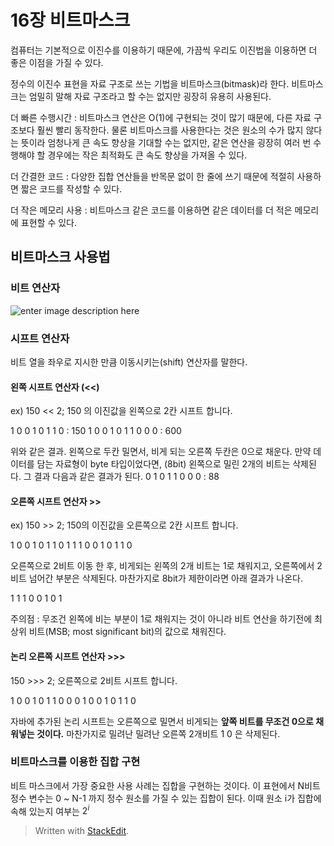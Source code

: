 # 16장 비트마스크

컴퓨터는 기본적으로 이진수를 이용하기 때문에, 가끔씩 우리도 이진법을 이용하면  더 좋은 이점을 가질 수 있다. 

정수의 이진수 표현을 자료 구조로 쓰는 기법을 비트마스크(bitmask)라 한다. 비트마스크는 엄밀히 말해 자료 구조라고 할 수는 없지만 굉장히 유용히 사용된다. 

더 빠른 수행시간
: 비트마스크 연산은 O(1)에 구현되는 것이 많기 때문에, 다른 자료 구조보다 훨씬 빨리 동작한다. 물론 비트마스크를 사용한다는 것은 원소의 수가 많지 않다는 뜻이라 엄청나게 큰 속도 향상을 기대할 수는 없지만, 같은 연산을 굉장히 여러 번 수행해야 할 경우에는 작은 최적화도 큰 속도 향상을 가져올 수 있다.

더 간결한 코드 
: 다양한 집합 연산들을 반목문 없이 한 줄에 쓰기 때문에 적절히 사용하면 짧은 코드를 작성할 수 있다. 

더 작은 메모리 사용
: 비트마스크 같은 코드를 이용하면 같은 데이터를 더 적은 메모리에 표현할 수 있다. 


## 비트마스크 사용법

### 비트 연산자

![enter image description here](https://lh3.googleusercontent.com/proxy/q2jrYrA9rjj-TgLZeL6RMbq9RGKuo1E_ws3N_K1GO6iJP4iW40e5wrmiafZWGmNkuZ4KJfA9n5vRQaWl9tuXO1VEXPLr-C-V72qPgVmrAOQhpzBJ7Wf9cawRZxDziEc0a9yaqqyjtD8bDUBfOwzk3IRxew)

### 시프트 연산자

비트 열을 좌우로 지시한 만큼 이동시키는(shift) 연산자를 말한다.

#### 왼쪽 시프트 연산자 (<<)

ex) 150 << 2; 150 의 이진값을 왼쪽으로 2칸 시프트 합니다.

1 0 0 1 0 1 1 0 : 150
1 0 0 1 0 1 1 0 0 0 : 600

위와 같은 결과. 왼쪽으로 두칸 밀면서, 비게 되는 오른쪽 두칸은 0으로 채운다.
만약 데이터를 담는 자료형이 byte 타입이었다면, (8bit) 왼쪽으로 밀린 2개의 비트는 삭제된다. 그 결과 다음과 같은 결과가 된다.
0 1 0 1 1 0 0 0 : 88

#### 오른쪽 시프트 연산자 >>

ex) 150 >> 2; 150의 이진값을 오른쪽으로 2칸 시프트 합니다.

1 0 0 1 0 1 1 0
1 1 1 0 0 1 0 1 1 0

오른쪽으로 2비트 이동 한 후, 비게되는 왼쪽의 2개 비트는 1로 채워지고, 오른쪽에서 2비트 넘어간 부분은 삭제된다. 마찬가지로 8bit가 제한이라면 아래 결과가 나온다.

1 1 1 0 0 1 0 1

주의점 : 무조건 왼쪽에 비는 부분이 1로 채워지는 것이 아니라 비트 연산을 하기전에 최상위 비트(MSB; most significant bit)의 값으로 채워진다. 
  
#### 논리 오른쪽 시프트 연산자 >>>

150 >>> 2; 오른쪽으로 2비트 시프트 합니다.

1 0 0 1 0 1 1 0
0 0 1 0 0 1 0 1 1 0

자바에 추가된 논리 시프트는 오른쪽으로 밀면서 비게되는 **앞쪽 비트를 무조건 0으로 채워넣는 것이다.** 마찬가지로 밀려난 밀려난 오른쪽 2개비트 1 0 은 삭제된다.

### 비트마스크를 이용한 집합 구현

비트 마스크에서 가장 중요한 사용 사례는 집합을 구현하는 것이다. 이 표현에서 N비트 정수 변수는 0 ~ N-1 까지 정수 원소를 가질 수 있는 집합이 된다. 이때 원소 i가 집합에 속해 있는지 여부는 $2^i$

> Written with [StackEdit](https://stackedit.io/).
<!--stackedit_data:
eyJoaXN0b3J5IjpbLTI3NTE0MDg3OCwtNjQyMjE0OTUsNDExND
E5NDkxLDIyMDY3NjYwLC03MTUzNDI4MjMsLTM0MzgyMDcwOSwx
ODY1NTk4NDgwLDk5OTk5MDYxMywtMTYzNzk1ODMxMl19
-->